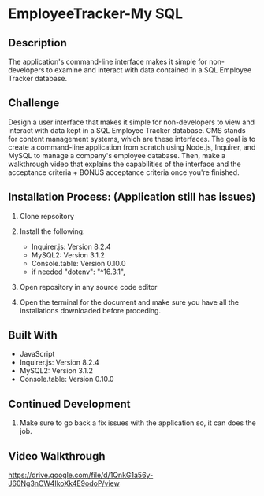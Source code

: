 # EmployeeTracker-My SQL

## Description

The application's command-line interface makes it simple for non-developers to examine and interact with data contained in a SQL Employee Tracker database. 

## Challenge 

Design a user interface that makes it simple for non-developers to view and interact with data kept in a SQL Employee Tracker database. CMS stands for content management systems, which are these interfaces. The goal is to create a command-line application from scratch using Node.js, Inquirer, and MySQL to manage a company's employee database. Then, make a walkthrough video that explains the capabilities of the interface and the acceptance criteria + BONUS acceptance criteria once you're finished.

## Installation Process: (Application still has issues)

1. Clone repsoitory
2. Install the following:
   * Inquirer.js: Version 8.2.4
   * MySQL2: Version 3.1.2
   * Console.table: Version 0.10.0
   * if needed "dotenv": "^16.3.1",

3. Open repository in any source code editor 
4. Open the terminal for the document and make sure you have all the installations downloaded before proceding. 

## Built With

* JavaScript
* Inquirer.js: Version 8.2.4
* MySQL2: Version 3.1.2
* Console.table: Version 0.10.0

## Continued Development 

1. Make sure to go back a fix issues with the application so, it can does the job.

## Video Walkthrough

https://drive.google.com/file/d/1QnkG1a56y-J60Ng3nCW4IkoXk4E9odoP/view



